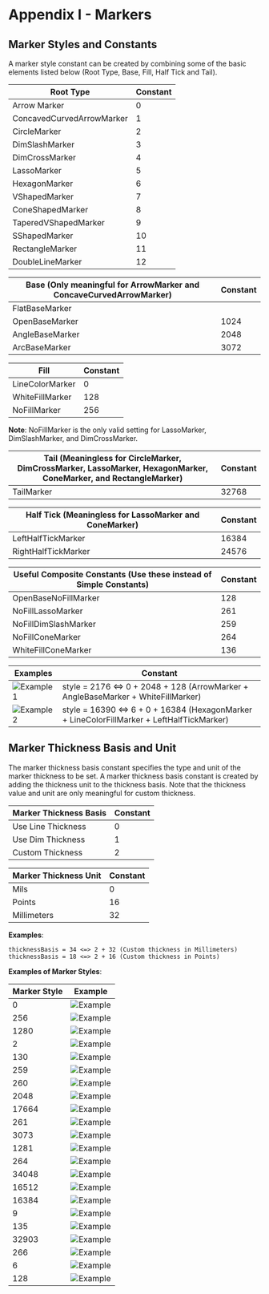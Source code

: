 # Appendix I - Markers

## Marker Styles and Constants

A marker style constant can be created by combining some of the basic elements listed below (Root Type, Base, Fill, Half Tick and Tail).

| Root Type | Constant |
|-----------|----------|
| Arrow Marker | 0 |
| ConcavedCurvedArrowMarker | 1 |
| CircleMarker | 2 |
| DimSlashMarker | 3 |
| DimCrossMarker | 4 |
| LassoMarker | 5 |
| HexagonMarker | 6 |
| VShapedMarker | 7 |
| ConeShapedMarker | 8 |
| TaperedVShapedMarker | 9 |
| SShapedMarker | 10 |
| RectangleMarker | 11 |
| DoubleLineMarker | 12 |

| Base (Only meaningful for ArrowMarker and ConcaveCurvedArrowMarker) | Constant |
|---------------------------------------------------------------|----------|
| FlatBaseMarker |  |
| OpenBaseMarker | 1024 |
| AngleBaseMarker | 2048 |
| ArcBaseMarker | 3072 |

| Fill | Constant |
|------|----------|
| LineColorMarker | 0 |
| WhiteFillMarker | 128 |
| NoFillMarker | 256 |

**Note**: NoFillMarker is the only valid setting for LassoMarker, DimSlashMarker, and DimCrossMarker.

| Tail (Meaningless for CircleMarker, DimCrossMarker, LassoMarker, HexagonMarker, ConeMarker, and RectangleMarker) | Constant |
|---------------------------------------------------------------------------------------------------------------|----------|
| TailMarker | 32768 |

| Half Tick (Meaningless for LassoMarker and ConeMarker) | Constant |
|--------------------------------------------------------|----------|
| LeftHalfTickMarker | 16384 |
| RightHalfTickMarker | 24576 |

| Useful Composite Constants (Use these instead of Simple Constants) | Constant |
|-------------------------------------------------------------------|----------|
| OpenBaseNoFillMarker | 128 |
| NoFillLassoMarker | 261 |
| NoFillDimSlashMarker | 259 |
| NoFillConeMarker | 264 |
| WhiteFillConeMarker | 136 |

| Examples | Constant |
|----------|----------|
| ![Example 1](images/Vs_appendix_clip_image002_0001.jpg) | style = 2176 <=> 0 + 2048 + 128 (ArrowMarker + AngleBaseMarker + WhiteFillMarker) |
| ![Example 2](images/Vs_appendix_clip_image002_0002.jpg) | style = 16390 <=> 6 + 0 + 16384 (HexagonMarker + LineColorFillMarker + LeftHalfTickMarker) |

## Marker Thickness Basis and Unit

The marker thickness basis constant specifies the type and unit of the marker thickness to be set.
A marker thickness basis constant is created by adding the thickness unit to the thickness basis. Note that the thickness value and unit are only meaningful for custom thickness.

| Marker Thickness Basis | Constant |
|------------------------|----------|
| Use Line Thickness | 0 |
| Use Dim Thickness | 1 |
| Custom Thickness | 2 |

| Marker Thickness Unit | Constant |
|-----------------------|----------|
| Mils | 0 |
| Points | 16 |
| Millimeters | 32 |

**Examples**:

```
thicknessBasis = 34 <=> 2 + 32 (Custom thickness in Millimeters)
thicknessBasis = 18 <=> 2 + 16 (Custom thickness in Points)
```

**Examples of Marker Styles**:

| Marker Style | Example |
|--------------|---------|
| 0 | ![Example](images/Vs_appendix_clip_image002.jpg) |
| 256 | ![Example](images/Vs_appendix_clip_image004.jpg) |
| 1280 | ![Example](images/Vs_appendix_clip_image005.jpg) |
| 2 | ![Example](images/Vs_appendix_clip_image007.jpg) |
| 130 | ![Example](images/Vs_appendix_clip_image009.jpg) |
| 259 | ![Example](images/Vs_appendix_clip_image011.jpg) |
| 260 | ![Example](images/Vs_appendix_clip_image012.jpg) |
| 2048 | ![Example](images/Vs_appendix_clip_image014.jpg) |
| 17664 | ![Example](images/Vs_appendix_clip_image015.jpg) |
| 261 | ![Example](images/Vs_appendix_clip_image017.jpg) |
| 3073 | ![Example](images/Vs_appendix_clip_image019.jpg) |
| 1281 | ![Example](images/Vs_appendix_clip_image020.jpg) |
| 264 | ![Example](images/Vs_appendix_clip_image022.jpg) |
| 34048 | ![Example](images/Vs_appendix_clip_image024.jpg) |
| 16512 | ![Example](images/Vs_appendix_clip_image025.jpg) |
| 16384 | ![Example](images/Vs_appendix_clip_image027.jpg) |
| 9 | ![Example](images/Vs_appendix_clip_image029.jpg) |
| 135 | ![Example](images/Vs_appendix_clip_image030.jpg) |
| 32903 | ![Example](images/Vs_appendix_clip_image032.jpg) |
| 266 | ![Example](images/Vs_appendix_clip_image033.jpg) |
| 6 | ![Example](images/Vs_appendix_clip_image035.jpg) |
| 128 | ![Example](images/Vs_appendix_clip_image037.jpg) |
